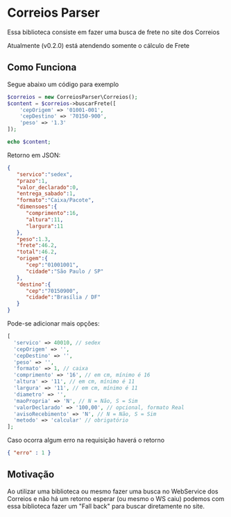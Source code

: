 # Correios Parser

Essa biblioteca consiste em fazer uma busca de frete no site dos Correios

Atualmente (v0.2.0) está atendendo somente o cálculo de Frete

Como Funciona
----------------------

Segue abaixo um código para exemplo

```php
$correios = new CorreiosParser\Correios();
$content = $correios->buscarFrete([
    'cepOrigem' => '01001-001',
    'cepDestino' => '70150-900',
    'peso' => '1.3'
]);

echo $content;
```

Retorno em JSON:

```json
{  
   "servico":"sedex",
   "prazo":1,
   "valor_declarado":0,
   "entrega_sabado":1,
   "formato":"Caixa/Pacote",
   "dimensoes":{  
      "comprimento":16,
      "altura":11,
      "largura":11
   },
   "peso":1.3,
   "frete":46.2,
   "total":46.2,
   "origem":{  
      "cep":"01001001",
      "cidade":"São Paulo / SP"
   },
   "destino":{  
      "cep":"70150900",
      "cidade":"Brasília / DF"
   }
}
```

Pode-se adicionar mais opções:

```php
[
  'servico' => 40010, // sedex
  'cepOrigem' => '',
  'cepDestino' => '',
  'peso' => '',
  'formato' => 1, // caixa
  'comprimento' => '16', // em cm, mínimo é 16
  'altura' => '11', // em cm, mínimo é 11
  'largura' => '11', // em cm, mínimo é 11
  'diametro' => '',
  'maoPropria' => 'N', // N = Não, S = Sim
  'valorDeclarado' => '100,00', // opcional, formato Real
  'avisoRecebimento' => 'N', // N = Não, S = Sim
  'metodo' => 'calcular' // obrigatório
];
```

Caso ocorra algum erro na requisição haverá o retorno

```json
{ "erro" : 1 }
```



Motivação
------------------------

Ao utilizar uma biblioteca ou mesmo fazer uma busca no WebService dos Correios e não há um retorno esperar (ou mesmo o
WS caiu) podemos com essa biblioteca fazer um "Fall back" para buscar diretamente no site.